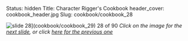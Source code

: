 Status: hidden
Title: Character Rigger's Cookbook
header_cover: cookbook_header.jpg
Slug: cookbook/cookbook_28

![slide 28](https://dl.dropboxusercontent.com/u/2977490/presentations/cookbook/img28.jpg)](cookbook/cookbook_29)
28 of 90
_Click on the image for the [next slide](cookbook/cookbook_29), or click [here for the previous one](cookbook/cookbook_27)_
